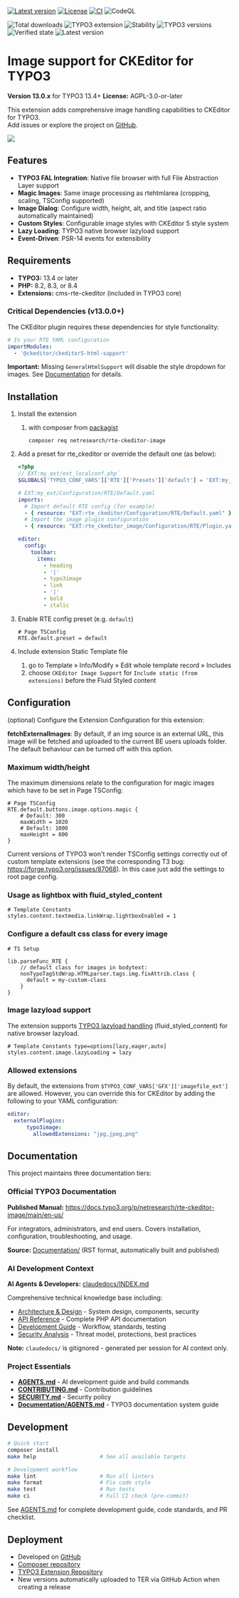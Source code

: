 [![Latest version](https://img.shields.io/github/v/release/netresearch/t3x-rte_ckeditor_image?sort=semver)](https://github.com/netresearch/t3x-rte_ckeditor_image/releases/latest)
[![License](https://img.shields.io/github/license/netresearch/t3x-rte_ckeditor_image)](https://github.com/netresearch/t3x-rte_ckeditor_image/blob/main/LICENSE)
[![CI](https://github.com/netresearch/t3x-rte_ckeditor_image/actions/workflows/ci.yml/badge.svg)](https://github.com/netresearch/t3x-rte_ckeditor_image/actions/workflows/ci.yml)
![CodeQL](https://github.com/netresearch/t3x-rte_ckeditor_image/actions/workflows/codeql-analysis.yml/badge.svg)

![Total downloads](https://typo3-badges.dev/badge/rte_ckeditor_image/downloads/shields.svg)
![TYPO3 extension](https://typo3-badges.dev/badge/rte_ckeditor_image/extension/shields.svg)
![Stability](https://typo3-badges.dev/badge/rte_ckeditor_image/stability/shields.svg)
![TYPO3 versions](https://typo3-badges.dev/badge/rte_ckeditor_image/typo3/shields.svg)
![Verified state](https://typo3-badges.dev/badge/rte_ckeditor_image/verified/shields.svg)
![Latest version](https://typo3-badges.dev/badge/rte_ckeditor_image/version/shields.svg)
<!-- Generated with 🧡 at typo3-badges.dev -->

# Image support for CKEditor for TYPO3

**Version 13.0.x** for TYPO3 13.4+
**License:** AGPL-3.0-or-later

This extension adds comprehensive image handling capabilities to CKEditor for TYPO3.\
Add issues or explore the project on [GitHub](https://github.com/netresearch/t3x-rte_ckeditor_image).

<kbd>![](Resources/Public/Images/demo.gif?raw=true)</kbd>

## Features

- **TYPO3 FAL Integration**: Native file browser with full File Abstraction Layer support
- **Magic Images**: Same image processing as rtehtmlarea (cropping, scaling, TSConfig supported)
- **Image Dialog**: Configure width, height, alt, and title (aspect ratio automatically maintained)
- **Custom Styles**: Configurable image styles with CKEditor 5 style system
- **Lazy Loading**: TYPO3 native browser lazyload support
- **Event-Driven**: PSR-14 events for extensibility

## Requirements

- **TYPO3:** 13.4 or later
- **PHP:** 8.2, 8.3, or 8.4
- **Extensions:** cms-rte-ckeditor (included in TYPO3 core)

### Critical Dependencies (v13.0.0+)

The CKEditor plugin requires these dependencies for style functionality:

```yaml
# In your RTE YAML configuration
importModules:
  - '@ckeditor/ckeditor5-html-support'
```

**Important:** Missing `GeneralHtmlSupport` will disable the style dropdown for images. See [Documentation](Documentation/Index.md) for details.

## Installation

1. Install the extension

    1. with composer from [packagist](https://packagist.org/packages/netresearch/rte-ckeditor-image)

        ```shell
        composer req netresearch/rte-ckeditor-image
        ```
2. Add a preset for rte_ckeditor or override the default one (as below):

    ```php
    <?php
    // EXT:my_ext/ext_localconf.php`
    $GLOBALS['TYPO3_CONF_VARS']['RTE']['Presets']['default'] = 'EXT:my_ext/Configuration/RTE/Default.yaml';
    ```

    ```yaml
    # EXT:my_ext/Configuration/RTE/Default.yaml
    imports:
      # Import default RTE config (for example)
      - { resource: "EXT:rte_ckeditor/Configuration/RTE/Default.yaml" }
      # Import the image plugin configuration
      - { resource: "EXT:rte_ckeditor_image/Configuration/RTE/Plugin.yaml" }

    editor:
      config:
        toolbar:
          items:
            - heading
            - '|'
            - typo3image
            - link
            - '|'
            - bold
            - italic
    ```

3. Enable RTE config preset (e.g. `default`)

    ```
    # Page TSConfig
    RTE.default.preset = default
    ```

4. Include extension Static Template file

    1. go to Template » Info/Modify » Edit whole template record » Includes
    2. choose `CKEditor Image Support` for `Include static (from extensions)` before the Fluid Styled content 

## Configuration

(optional) Configure the Extension Configuration for this extension:

**fetchExternalImages**: By default, if an img source is an external URL, this image will be fetched and uploaded
to the current BE users uploads folder. The default behaviour can be turned off with this option.

### Maximum width/height

The maximum dimensions relate to the configuration for magic images which have to be set in Page TSConfig:

```
# Page TSConfig
RTE.default.buttons.image.options.magic {
    # Default: 300
    maxWidth = 1020
    # Default: 1000
    maxHeight = 800
}
```

Current versions of TYPO3 won't render TSConfig settings correctly out of custom template extensions (see the corresponding T3 bug: https://forge.typo3.org/issues/87068).
In this case just add the settings to root page config.


### Usage as lightbox with fluid_styled_content

```
# Template Constants
styles.content.textmedia.linkWrap.lightboxEnabled = 1
```

### Configure a default css class for every image

```
# TS Setup

lib.parseFunc_RTE {
    // default class for images in bodytext:
    nonTypoTagStdWrap.HTMLparser.tags.img.fixAttrib.class {
      default = my-custom-class
    }
}
```

### Image lazyload support

The extension supports [TYPO3 lazyload handling](https://docs.typo3.org/c/typo3/cms-core/master/en-us/Changelog/10.3/Feature-90426-Browser-nativeLazyLoadingForImages.html) (fluid_styled_content) for native browser lazyload.

```
# Template Constants type=options[lazy,eager,auto]
styles.content.image.lazyLoading = lazy
```

### Allowed extensions

By default, the extensions from `$TYPO3_CONF_VARS['GFX']['imagefile_ext']` are allowed. However, you can override this for CKEditor by adding the following to your YAML configuration:

```yaml
editor:
  externalPlugins:
      typo3image:
        allowedExtensions: "jpg,jpeg,png"
```

## Documentation

This project maintains three documentation tiers:

### Official TYPO3 Documentation

**Published Manual:** https://docs.typo3.org/p/netresearch/rte-ckeditor-image/main/en-us/

For integrators, administrators, and end users. Covers installation, configuration, troubleshooting, and usage.

**Source:** [Documentation/](Documentation/) (RST format, automatically built and published)

### AI Development Context

**AI Agents & Developers:** [claudedocs/INDEX.md](claudedocs/INDEX.md)

Comprehensive technical knowledge base including:
- [Architecture & Design](claudedocs/ARCHITECTURE.md) - System design, components, security
- [API Reference](claudedocs/API_REFERENCE.md) - Complete PHP API documentation
- [Development Guide](claudedocs/DEVELOPMENT_GUIDE.md) - Workflow, standards, testing
- [Security Analysis](claudedocs/SECURITY.md) - Threat model, protections, best practices

**Note:** `claudedocs/` is gitignored - generated per session for AI context only.

### Project Essentials

- **[AGENTS.md](AGENTS.md)** - AI development guide and build commands
- **[CONTRIBUTING.md](CONTRIBUTING.md)** - Contribution guidelines
- **[SECURITY.md](SECURITY.md)** - Security policy
- **[Documentation/AGENTS.md](Documentation/AGENTS.md)** - TYPO3 documentation system guide

## Development

```bash
# Quick start
composer install
make help                    # See all available targets

# Development workflow
make lint                    # Run all linters
make format                  # Fix code style
make test                    # Run tests
make ci                      # Full CI check (pre-commit)
```

See [AGENTS.md](AGENTS.md) for complete development guide, code standards, and PR checklist.

## Deployment

- Developed on [GitHub](https://github.com/netresearch/t3x-rte_ckeditor_image)
- [Composer repository](https://packagist.org/packages/netresearch/rte-ckeditor-image)
- [TYPO3 Extension Repository](https://extensions.typo3.org/extension/rte_ckeditor_image)
- New versions automatically uploaded to TER via GitHub Action when creating a release
